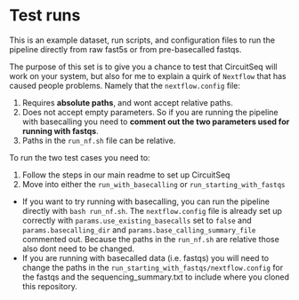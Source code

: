 # Test runs
This is an example dataset, run scripts, and configuration files to run the pipeline directly from raw fast5s or from pre-basecalled fastqs. 

The purpose of this set is to give you a chance to test that CircuitSeq will work on your system, but also for me to explain a quirk of `Nextflow` that has caused people problems. Namely that the `nextflow.config` file: 
1. Requires **absolute paths**, and wont accept relative paths. 
2. Does not accept empty parameters. So if you are running the pipeline with basecalling you need to **comment out the two parameters used for running with fastqs**. 
3. Paths in the `run_nf.sh` file can be relative. 

To run the two test cases you need to:
1. Follow the steps in our main readme to set up CircuitSeq
2. Move into either the `run_with_basecalling` or `run_starting_with_fastqs` 
  * If you want to try running with basecalling, you can run the pipeline directly with `bash run_nf.sh`.  The `nextflow.config` file is already set up correctly with `params.use_existing_basecalls` set to `false` and `params.basecalling_dir` and `params.base_calling_summary_file` commented out. Because the paths in the `run_nf.sh` are relative those also dont need to be changed.
  * If you are running with basecalled data (i.e. fastqs) you will need to change the paths in the `run_starting_with_fastqs/nextflow.config` for the fastqs and the sequencing_summary.txt to include where you cloned this repository. 
